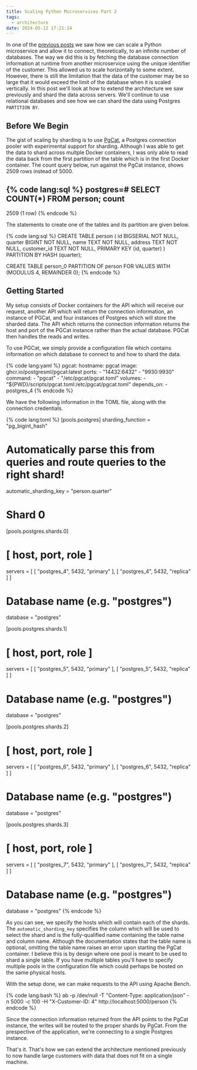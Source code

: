 ```yaml
---
title: Scaling Python Microservices Part 2
tags:
  - architecture
date: 2024-05-12 17:21:14
---
```



In one of the [previous posts](/2024/03/25/Scaling-Python-Microservices/) we saw how we can scale a Python microservice and allow it to connect, theoretically, to an infinite number of databases. The way we did this is by fetching the database connection information at runtime from another microservice using the unique identifier of the customer. This allowed us to scale horizontally to some extent. However, there is still the limitation that the data of the customer may be so large that it would exceed the limit of the database when it is scaled vertically. In this post we'll look at how to extend the architecture we saw previously and shard the data across servers. We'll continue to use relational databases and see how we can shard the data using Postgres `PARTITION BY`.

## Before We Begin

The gist of scaling by sharding is to use [PgCat](https://github.com/postgresml/pgcat), a Postgres connection pooler with experimental support for sharding. Although I was able to get the data to shard across multple Docker containers, I was only able to read the data back from the first partition of the table which is in the first Docker container. The count query below, run against the PgCat instance, shows 2509 rows instead of 5000.

{% code lang:sql %}
postgres=# SELECT COUNT(*) FROM person;
 count 
-------
  2509
(1 row)
{% endcode %}

The statements to create one of the tables and its partition are given below.

{% code lang:sql %}
CREATE TABLE person (
  id BIGSERIAL NOT NULL,
  quarter BIGINT NOT NULL,
  name TEXT NOT NULL,
  address TEXT NOT NULL,
  customer_id TEXT NOT NULL,
  PRIMARY KEY (id, quarter)
) PARTITION BY HASH (quarter);

CREATE TABLE person_0 PARTITION OF person FOR VALUES WITH (MODULUS 4, REMAINDER 0);
{% endcode %}

## Getting Started

My setup consists of Docker containers for the API which will receive our request, another API which will return the connection information, an instance of PGCat, and four instances of Postgres which will store the sharded data. The API which returns the connection information returns the host and port of the PGCat instance rather than the actual database. PGCat then handles the reads and writes.

To use PGCat, we simply provide a configuration file which contains information on which database to connect to and how to shard the data.

{% code lang:yaml %}
pgcat:
  hostname: pgcat
  image: ghcr.io/postgresml/pgcat:latest
  ports:
    - "14432:6432"
    - "9930:9930"
  command:
    - "pgcat"
    - "/etc/pgcat/pgcat.toml"
  volumes:
    - "${PWD}/scripts/pgcat.toml:/etc/pgcat/pgcat.toml"
  depends_on:
    - postgres_4
{% endcode %}

We have the following information in the TOML file, along with the connection credentials.

{% code lang:toml %}
[pools.postgres]
sharding_function = "pg_bigint_hash"

# Automatically parse this from queries and route queries to the right shard!
automatic_sharding_key = "person.quarter"

# Shard 0
[pools.postgres.shards.0]
# [ host, port, role ]
servers = [
    [ "postgres_4", 5432, "primary" ],
    [ "postgres_4", 5432, "replica" ]
]
# Database name (e.g. "postgres")
database = "postgres"

[pools.postgres.shards.1]
# [ host, port, role ]
servers = [
    [ "postgres_5", 5432, "primary" ],
    [ "postgres_5", 5432, "replica" ]
]
# Database name (e.g. "postgres")
database = "postgres"

[pools.postgres.shards.2]
# [ host, port, role ]
servers = [
    [ "postgres_6", 5432, "primary" ],
    [ "postgres_6", 5432, "replica" ]
]
# Database name (e.g. "postgres")
database = "postgres"

[pools.postgres.shards.3]
# [ host, port, role ]
servers = [
    [ "postgres_7", 5432, "primary" ],
    [ "postgres_7", 5432, "replica" ]
]
# Database name (e.g. "postgres")
database = "postgres"
{% endcode %}

As you can see, we specify the hosts which will contain each of the shards. The `automatic_sharding_key` specifies the column which will be used to select the shard and is the fully-qualified name containing the table name and column name. Although the documentation states that the table name is optional, omitting the table name raises an error upon starting the PgCat container. I believe this is by design where one pool is meant to be used to shard a single table. If you have multiple tables you'll have to specify multiple pools in the configuration file which could perhaps be hosted on the same physical hosts.  

With the setup done, we can make requests to the API using Apache Bench.

{% code lang:bash %}
ab -p /dev/null -T "Content-Type: application/json" -n 5000 -c 100 -H "X-Customer-ID: 4" http://localhost:5000/person
{% endcode %}  

Since the connection information returned from the API points to the PgCat instance, the writes will be routed to the proper shards by PgCat. From the prespective of the application, we're connecting to a single Postgres instance.

That's it. That's how we can extend the architecture mentioned previously to now handle large customers with data that does not fit on a single machine.